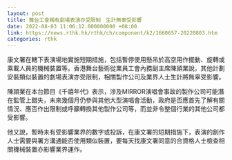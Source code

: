```yaml
---
layout: post
title: 舞台工會稱有劇場表演亦受限制　生計無辜受影響
date: 2022-08-03 11:06:12.000000000 +08:00
link: https://news.rthk.hk/rthk/ch/component/k2/1660657-20220803.htm
categories: rthk
---
```


康文署在轄下表演場地實施短期措施，包括暫停使用懸吊於高空用作擺動、旋轉或乘載人員的機械裝置等。香港舞台藝術從業員工會內務副主席陳頴業說，其他計劃安裝類似裝置的劇場表演亦受限制，相關製作公司及業界人士生計將無辜受影響。

陳頴業在本台節目《千禧年代》表示，涉及MIRROR演唱會事故的製作公司可能潛在監管上錯失，未來幾個月仍參與其他大型演唱會活動，政府是否應首先了解有關情況、應否作出限制或呼籲轉換其他製作公司等，而並非令整個行業的其他公司都受影響。

他又說，暫時未有受影響業界的數字或投訴，在康文署的短期措施下，表演的創作人士需要與署方溝通能否使用類似裝置，要每天找康文署同意的合資格人士檢查相關機械裝置亦影響業界運作。
